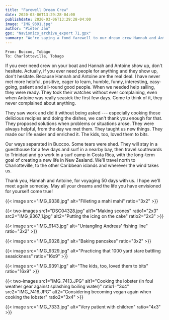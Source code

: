 ```yaml
---
title: "Farewell Dream Crew"
date: 2020-03-06T13:29:28-04:00
publishdate: 2020-03-06T13:29:28-04:00
image: "IMG_9391.jpg"
author: "Pieter Jan"
gpx: "Navionics_archive_export 71.gpx"
summary: "We're saying a fond farewell to our dream crew Hannah and Antoine."
---
```


`From: Buccoo, Tobago`<br/>
`To: Charlotteville, Tobago`

If you ever need crew on your boat and Hannah and Antoine show up, don't hesitate. Actually, if you ever need people for anything and they show up, don't hesitate. Because Hannah and Antoine are the real deal. I have never met more helpful, positive, eager to learn, humble, funny, interesting, easy-going, patient and all-round good people. When we needed help sailing, they were ready. They took their watches without ever complaining, even when Antoine was really seasick the first few days. Come to think of it, they never complained about anything.

They saw work and did it without being asked --- especially cooking those delicious recipies and doing the dishes, we can't thank you enough for that. They proposed solutions when problems or situations arose. They were always helpful, from the day we met them. They taught us new things. They made our life easier and enriched it. The kids, too, loved them to bits.

Our ways separated in Buccoo. Some tears were shed. They will stay in a guesthouse for a few days and surf in a nearby bay, then travel southwards to Trinidad and go work in a surf camp in Costa Rica, with the long-term goal of creating a new life in New Zealand. We'll travel north to Charlotteville, to the other Caribbean islands and wherever the wind takes us.

Thank you, Hannah and Antoine, for voyaging 50 days with us. I hope we'll meet again someday. May all your dreams and the life you have envisioned for yourself come true!

{{< image src="IMG_9338.jpg" alt="Filleting a mahi mahi" ratio="3x2" >}}

{{< two-images src1="DSC04328.jpg" alt1="Making scones" ratio1="2x3" src2="IMG_9367_1.jpg" alt2="Putting the icing on the cake" ratio2="2x3" >}}

{{< image src="IMG_9143.jpg" alt="Untangling Andreas' fishing line" ratio="3x2" >}}

{{< image src="IMG_9328.jpg" alt="Baking pancakes" ratio="3x2" >}}

{{< image src="IMG_9329.jpg" alt="Practicing that 1000 yard stare battling seasickness" ratio="16x9" >}}

{{< image src="IMG_9391.jpg" alt="The kids, too, loved them to bits" ratio="16x9" >}}

{{< two-images src1="IMG_7413.JPG" alt1="Cooking the lobster (in foul weather gear against splashing boiling water)" ratio1="3x4" src2="IMG_7416.JPG" alt2="Considering becoming vegan again when cooking the lobster" ratio2="3x4" >}}

{{< image src="IMG_7333.jpg" alt="Very patient with children" ratio="4x3" >}}
